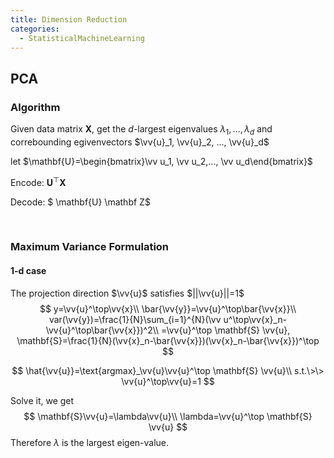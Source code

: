 ```yaml
---
title: Dimension Reduction
categories:
  - StatisticalMachineLearning
---
```


## PCA

### Algorithm

$$
\newcommand{\vv}[1]{\boldsymbol{#1}}
$$



Given data matrix $\mathbf{X}$, get the $d$-largest eigenvalues $\lambda_1, ..., \lambda_d$ and correbounding egivenvectors $\vv{u}_1, \vv{u}_2, ..., \vv{u}_d$

let $\mathbf{U}=\begin{bmatrix}\vv u_1, \vv u_2,..., \vv u_d\end{bmatrix}$

Encode: $\mathbf{U}^\top \mathbf X$

Decode: $ \mathbf{U} \mathbf Z$

​	

### Maximum Variance Formulation

#### 1-d case

The projection direction $\vv{u}$ satisfies $||\vv{u}||=1$
$$
y=\vv{u}^\top\vv{x}\\
\bar{\vv{y}}=\vv{u}^\top\bar{\vv{x}}\\
var(\vv{y})=\frac{1}{N}\sum_{i=1}^{N}(\vv u^\top\vv{x}_n-\vv{u}^\top\bar{\vv{x}})^2\\
=\vv{u}^\top \mathbf{S} \vv{u}, \mathbf{S}=\frac{1}{N}(\vv{x}_n-\bar{\vv{x}})(\vv{x}_n-\bar{\vv{x}})^\top
$$

$$
\hat{\vv{u}}=\text{argmax}_\vv{u}\vv{u}^\top \mathbf{S} \vv{u}\\
s.t.\>\> \vv{u}^\top\vv{u}=1
$$

Solve it, we get
$$
\mathbf{S}\vv{u}=\lambda\vv{u}\\
\lambda=\vv{u}^\top \mathbf{S} \vv{u}
$$
Therefore $\lambda$ is the largest eigen-value.



